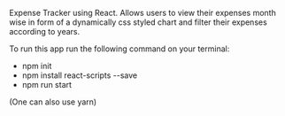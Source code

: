 Expense Tracker using React. Allows users to view their expenses month wise in form of a dynamically css styled chart and filter their expenses according to years.

To run this app run the following command on your terminal:
- npm init
- npm install react-scripts --save
- npm run start

(One can also use yarn)
